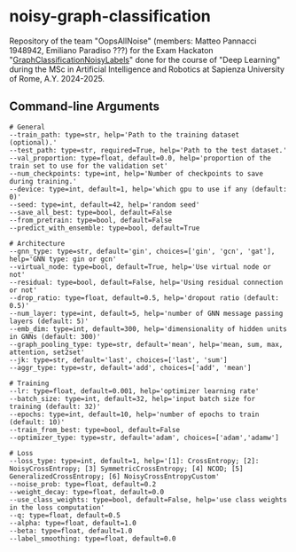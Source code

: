 # noisy-graph-classification

Repository of the team "OopsAllNoise" (members: Matteo Pannacci 1948942, Emiliano Paradiso ???) for the Exam Hackaton "[GraphClassificationNoisyLabels](https://huggingface.co/spaces/examhackaton/GraphClassificationNoisyLabels)" done for the course of "Deep Learning" during the MSc in Artificial Intelligence and Robotics at Sapienza University of Rome, A.Y. 2024-2025.

## Command-line Arguments

    # General
    --train_path: type=str, help='Path to the training dataset (optional).'
    --test_path: type=str, required=True, help='Path to the test dataset.'
    --val_proportion: type=float, default=0.0, help='proportion of the train set to use for the validation set'
    --num_checkpoints: type=int, help='Number of checkpoints to save during training.'
    --device: type=int, default=1, help='which gpu to use if any (default: 0)'
    --seed: type=int, default=42, help='random seed'
    --save_all_best: type=bool, default=False
    --from_pretrain: type=bool, default=False
    --predict_with_ensemble: type=bool, default=True

    # Architecture
    --gnn_type: type=str, default='gin', choices=['gin', 'gcn', 'gat'], help='GNN type: gin or gcn'
    --virtual_node: type=bool, default=True, help='Use virtual node or not'
    --residual: type=bool, default=False, help='Using residual connection or not'
    --drop_ratio: type=float, default=0.5, help='dropout ratio (default: 0.5)'
    --num_layer: type=int, default=5, help='number of GNN message passing layers (default: 5)'
    --emb_dim: type=int, default=300, help='dimensionality of hidden units in GNNs (default: 300)'
    --graph_pooling_type: type=str, default='mean', help='mean, sum, max, attention, set2set'
    --jk: type=str, default='last', choices=['last', 'sum']
    --aggr_type: type=str, default='add', choices=['add', 'mean']

    # Training
    --lr: type=float, default=0.001, help='optimizer learning rate'
    --batch_size: type=int, default=32, help='input batch size for training (default: 32)'
    --epochs: type=int, default=10, help='number of epochs to train (default: 10)'
    --train_from_best: type=bool, default=False
    --optimizer_type: type=str, default='adam', choices=['adam','adamw']

    # Loss
    --loss_type: type=int, default=1, help='[1]: CrossEntropy; [2]: NoisyCrossEntropy; [3] SymmetricCrossEntropy; [4] NCOD; [5] GeneralizedCrossEntropy; [6] NoisyCrossEntropyCustom'
    --noise_prob: type=float, default=0.2
    --weight_decay: type=float, default=0.0
    --use_class_weights: type=bool, default=False, help='use class weights in the loss computation'
    --q: type=float, default=0.5
    --alpha: type=float, default=1.0
    --beta: type=float, default=1.0
    --label_smoothing: type=float, default=0.0
